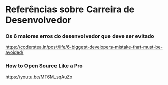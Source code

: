 # Referências sobre Carreira de Desenvolvedor

### Os 6 maiores erros do desenvolvedor que deve ser evitado

https://coderstea.in/post/life/6-biggest-developers-mistake-that-must-be-avoided/

### How to Open Source Like a Pro

https://youtu.be/MT6M_sqAuZo